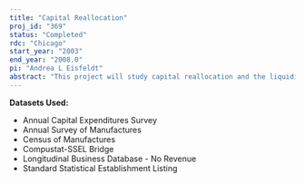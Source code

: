```yaml
---
title: "Capital Reallocation"
proj_id: "369"
status: "Completed"
rdc: "Chicago"
start_year: "2003"
end_year: "2008.0"
pi: "Andrea L Eisfeldt"
abstract: "This project will study capital reallocation and the liquidity of real assets. Using COMPUSTAT data, we have shown that the amount of capital reallocation is procyclical. In contrast the benefits to capital reallocation appear countercyclical. We find that a counter cyclical process for capital illiquidity can reconcile these series and discuss possible sources of this illiquidity. Our project will build on and extend our previous work. We propose to study the cyclical properties of capital reallocation and capital illiquidity, understand the nature of capital illiquidity, understand the role of used capital markets in firm dynamics, and construct stylized facts describing firm heterogeneity including the cyclical properties of dispersion in productivity, capacity utilization and investment opportunities across firms. This research project on measuring capital reallocation has as its predominant purpose (I) to further the understanding and improve the quality of the data, (ii) to improve the methodology for measurement, and (iii) to prepare estimates of characteristics of the population. By measuring capital at the establishment or firm level and the reallocation of capital (i.e., sale or purchases of capital) across establishments or firms and by comparing the findings from the non-public data to our findings using COMPUSTAT data, the project will further the understanding of the quality of the data and improve the quality of the data. In addition, by documenting what can be learned from the existing data from the ASM/CM and ACES about the reallocation of capital, the project should lead to new or improved methodology to collect data to measure capital and its redeployment in different use. The benefits should compare to the productive interaction between the measurement of labor reallocation by Davis, Haltiwanger and coauthors and the data collection by the Bureau of the Census. The project will result in estimates of population and characteristics of population such as an aggregate capital reallocation series and documentation of its cyclical properties. Furthermore, the project will prepare estimates of dispersion measures of productivity across firms as well as the dynamics of heterogeneity across firms, an important feature of the microdata which has not been sufficiently studied."
---
```


**Datasets Used:**

  - Annual Capital Expenditures Survey 
  - Annual Survey of Manufactures 
  - Census of Manufactures 
  - Compustat-SSEL Bridge 
  - Longitudinal Business Database - No Revenue 
  - Standard Statistical Establishment Listing 

